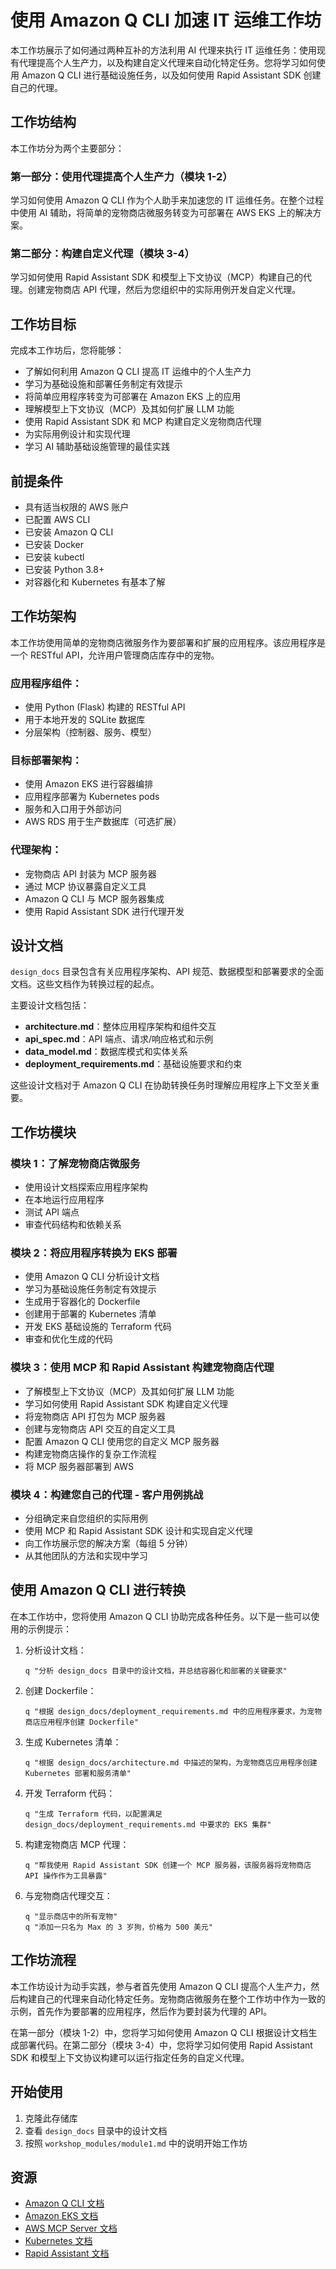 # 使用 Amazon Q CLI 加速 IT 运维工作坊

本工作坊展示了如何通过两种互补的方法利用 AI 代理来执行 IT 运维任务：使用现有代理提高个人生产力，以及构建自定义代理来自动化特定任务。您将学习如何使用 Amazon Q CLI 进行基础设施任务，以及如何使用 Rapid Assistant SDK 创建自己的代理。

## 工作坊结构

本工作坊分为两个主要部分：

### 第一部分：使用代理提高个人生产力（模块 1-2）
学习如何使用 Amazon Q CLI 作为个人助手来加速您的 IT 运维任务。在整个过程中使用 AI 辅助，将简单的宠物商店微服务转变为可部署在 AWS EKS 上的解决方案。

### 第二部分：构建自定义代理（模块 3-4）
学习如何使用 Rapid Assistant SDK 和模型上下文协议（MCP）构建自己的代理。创建宠物商店 API 代理，然后为您组织中的实际用例开发自定义代理。

## 工作坊目标

完成本工作坊后，您将能够：
- 了解如何利用 Amazon Q CLI 提高 IT 运维中的个人生产力
- 学习为基础设施和部署任务制定有效提示
- 将简单应用程序转变为可部署在 Amazon EKS 上的应用
- 理解模型上下文协议（MCP）及其如何扩展 LLM 功能
- 使用 Rapid Assistant SDK 和 MCP 构建自定义宠物商店代理
- 为实际用例设计和实现代理
- 学习 AI 辅助基础设施管理的最佳实践

## 前提条件

- 具有适当权限的 AWS 账户
- 已配置 AWS CLI
- 已安装 Amazon Q CLI
- 已安装 Docker
- 已安装 kubectl
- 已安装 Python 3.8+
- 对容器化和 Kubernetes 有基本了解

## 工作坊架构

本工作坊使用简单的宠物商店微服务作为要部署和扩展的应用程序。该应用程序是一个 RESTful API，允许用户管理商店库存中的宠物。

### 应用程序组件：
- 使用 Python (Flask) 构建的 RESTful API
- 用于本地开发的 SQLite 数据库
- 分层架构（控制器、服务、模型）

### 目标部署架构：
- 使用 Amazon EKS 进行容器编排
- 应用程序部署为 Kubernetes pods
- 服务和入口用于外部访问
- AWS RDS 用于生产数据库（可选扩展）

### 代理架构：
- 宠物商店 API 封装为 MCP 服务器
- 通过 MCP 协议暴露自定义工具
- Amazon Q CLI 与 MCP 服务器集成
- 使用 Rapid Assistant SDK 进行代理开发

## 设计文档

`design_docs` 目录包含有关应用程序架构、API 规范、数据模型和部署要求的全面文档。这些文档作为转换过程的起点。

主要设计文档包括：
- **architecture.md**：整体应用程序架构和组件交互
- **api_spec.md**：API 端点、请求/响应格式和示例
- **data_model.md**：数据库模式和实体关系
- **deployment_requirements.md**：基础设施要求和约束

这些设计文档对于 Amazon Q CLI 在协助转换任务时理解应用程序上下文至关重要。

## 工作坊模块

### 模块 1：了解宠物商店微服务
- 使用设计文档探索应用程序架构
- 在本地运行应用程序
- 测试 API 端点
- 审查代码结构和依赖关系

### 模块 2：将应用程序转换为 EKS 部署
- 使用 Amazon Q CLI 分析设计文档
- 学习为基础设施任务制定有效提示
- 生成用于容器化的 Dockerfile
- 创建用于部署的 Kubernetes 清单
- 开发 EKS 基础设施的 Terraform 代码
- 审查和优化生成的代码

### 模块 3：使用 MCP 和 Rapid Assistant 构建宠物商店代理
- 了解模型上下文协议（MCP）及其如何扩展 LLM 功能
- 学习如何使用 Rapid Assistant SDK 构建自定义代理
- 将宠物商店 API 打包为 MCP 服务器
- 创建与宠物商店 API 交互的自定义工具
- 配置 Amazon Q CLI 使用您的自定义 MCP 服务器
- 构建宠物商店操作的复杂工作流程
- 将 MCP 服务器部署到 AWS

### 模块 4：构建您自己的代理 - 客户用例挑战
- 分组确定来自您组织的实际用例
- 使用 MCP 和 Rapid Assistant SDK 设计和实现自定义代理
- 向工作坊展示您的解决方案（每组 5 分钟）
- 从其他团队的方法和实现中学习

## 使用 Amazon Q CLI 进行转换

在本工作坊中，您将使用 Amazon Q CLI 协助完成各种任务。以下是一些可以使用的示例提示：

1. 分析设计文档：
   ```
   q "分析 design_docs 目录中的设计文档，并总结容器化和部署的关键要求"
   ```

2. 创建 Dockerfile：
   ```
   q "根据 design_docs/deployment_requirements.md 中的应用程序要求，为宠物商店应用程序创建 Dockerfile"
   ```

3. 生成 Kubernetes 清单：
   ```
   q "根据 design_docs/architecture.md 中描述的架构，为宠物商店应用程序创建 Kubernetes 部署和服务清单"
   ```

4. 开发 Terraform 代码：
   ```
   q "生成 Terraform 代码，以配置满足 design_docs/deployment_requirements.md 中要求的 EKS 集群"
   ```

5. 构建宠物商店 MCP 代理：
   ```
   q "帮我使用 Rapid Assistant SDK 创建一个 MCP 服务器，该服务器将宠物商店 API 操作作为工具暴露"
   ```

6. 与宠物商店代理交互：
   ```
   q "显示商店中的所有宠物"
   q "添加一只名为 Max 的 3 岁狗，价格为 500 美元"
   ```

## 工作坊流程

本工作坊设计为动手实践，参与者首先使用 Amazon Q CLI 提高个人生产力，然后构建自己的代理来自动化特定任务。宠物商店微服务在整个工作坊中作为一致的示例，首先作为要部署的应用程序，然后作为要封装为代理的 API。

在第一部分（模块 1-2）中，您将学习如何使用 Amazon Q CLI 根据设计文档生成部署代码。在第二部分（模块 3-4）中，您将学习如何使用 Rapid Assistant SDK 和模型上下文协议构建可以运行指定任务的自定义代理。

## 开始使用

1. 克隆此存储库
2. 查看 `design_docs` 目录中的设计文档
3. 按照 `workshop_modules/module1.md` 中的说明开始工作坊

## 资源

- [Amazon Q CLI 文档](https://aws.amazon.com/q/)
- [Amazon EKS 文档](https://aws.amazon.com/eks/)
- [AWS MCP Server 文档](https://awslabs.github.io/mcp/)
- [Kubernetes 文档](https://kubernetes.io/docs/home/)
- [Rapid Assistant 文档](https://docs.rapid-assistant.example.com)
